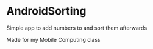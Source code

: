 # AndroidSorting
Simple app to add numbers to and sort them afterwards

Made for my Mobile Computing class
